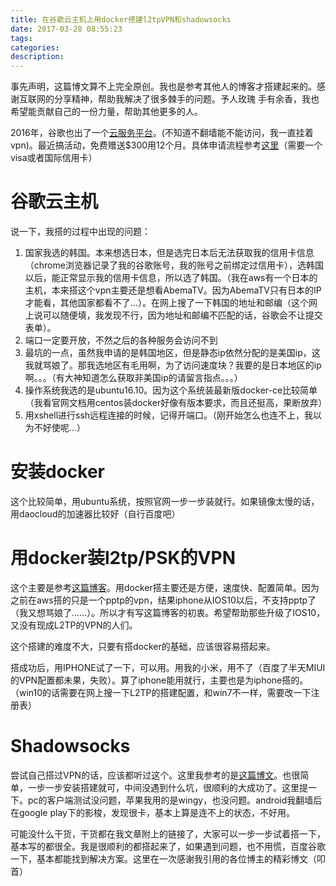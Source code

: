 ```yaml
---
title: 在谷歌云主机上用docker搭建l2tpVPN和shadowsocks
date: 2017-03-28 08:55:23
tags:
categories:
description:
---
```

事先声明，这篇博文算不上完全原创。我也是参考其他人的博客才搭建起来的。感谢互联网的分享精神，帮助我解决了很多棘手的问题。予人玫瑰 手有余香，我也希望能贡献自己的一份力量，帮助其他更多的人。

2016年，谷歌也出了一个[云服务平台](https://cloud.google.com)。(不知道不翻墙能不能访问，我一直挂着vpn)。最近搞活动，免费赠送$300用12个月。具体申请流程参考[这里](http://51.ruyo.net/p/2144.html)（需要一个visa或者国际信用卡）

# 谷歌云主机
说一下，我搭的过程中出现的问题：

1. 国家我选的韩国。本来想选日本，但是选完日本后无法获取我的信用卡信息（chrome浏览器记录了我的谷歌账号，我的账号之前绑定过信用卡），选韩国以后，能正常显示我的信用卡信息，所以选了韩国。（我在aws有一个日本的主机，本来搭这个vpn主要还是想看AbemaTV。因为AbemaTV只有日本的IP才能看，其他国家都看不了...）。在网上搜了一下韩国的地址和邮编（这个网上说可以随便填，我发现不行，因为地址和邮编不匹配的话，谷歌会不让提交表单）。
2. 端口一定要开放，不然之后的各种服务会访问不到
3. 最坑的一点，虽然我申请的是韩国地区，但是静态ip依然分配的是美国ip，这我就骂娘了。那我选地区有毛用啊，为了访问速度块？我要的是日本地区的ip啊。。。（有大神知道怎么获取非美国ip的请留言指点。。。）
4. 操作系统我选的是ubuntu16.10。因为这个系统装最新版docker-ce比较简单（我看官网文档用centos装docker好像有版本要求，而且还挺高，果断放弃）
5. 用xshell进行ssh远程连接的时候，记得开端口。（刚开始怎么也连不上，我以为不好使呢...）



# 安装docker

这个比较简单，用ubuntu系统，按照官网一步一步装就行。如果镜像太慢的话，用daocloud的加速器比较好（自行百度吧）


# 用docker装l2tp/PSK的VPN

这个主要是参考[这篇博客](http://blog.csdn.net/xindoo/article/details/52830609)。用docker搭主要还是方便，速度快、配置简单。因为之前在aws搭的只是一个pptp的vpn，结果iphone从IOS10以后，不支持pptp了（我又想骂娘了......）。所以才有写这篇博客的初衷。希望帮助那些升级了IOS10，又没有现成L2TP的VPN的人们。

这个搭建的难度不大，只要有搭docker的基础，应该很容易搭起来。

搭成功后，用IPHONE试了一下，可以用。用我的小米，用不了（百度了半天MIUI的VPN配置都未果，失败）。算了iphone能用就行，主要也是为iphone搭的。（win10的话需要在网上搜一下L2TP的搭建配置，和win7不一样，需要改一下注册表）


# Shadowsocks

尝试自己搭过VPN的话，应该都听过这个。这里我参考的是[这篇博文](https://my.oschina.net/lanni654321/blog/489459)。也很简单，一步一步安装搭建就可，中间没遇到什么坑，很顺利的大成功了。这里提一下。pc的客户端测试没问题，苹果我用的是wingy，也没问题。android我翻墙后在google play下的影梭，发现很卡，基本上算是连不上的状态，不好用。


可能没什么干货，干货都在我文章附上的链接了，大家可以一步一步试着搭一下，基本写的都很全。我是很顺利的都搭起来了，如果遇到问题，也不用慌，百度谷歌一下，基本都能找到解决方案。这里在一次感谢我引用的各位博主的精彩博文（叩首）






